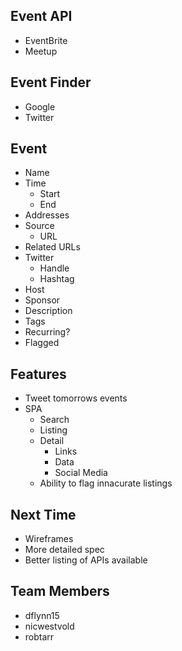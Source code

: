 ## Event API
  - EventBrite
  - Meetup


## Event Finder
  - Google
  - Twitter


## Event
  - Name
  - Time
    - Start
    - End
  - Addresses
  - Source
    - URL
  - Related URLs
  - Twitter
    - Handle
    - Hashtag
  - Host
  - Sponsor
  - Description
  - Tags
  - Recurring?
  - Flagged

## Features
  - Tweet tomorrows events
  - SPA
    - Search
    - Listing
    - Detail
      - Links
      - Data
      - Social Media
    - Ability to flag innacurate listings

## Next Time
  - Wireframes
  - More detailed spec
  - Better listing of APIs available

## Team Members
  - dflynn15
  - nicwestvold
  - robtarr
